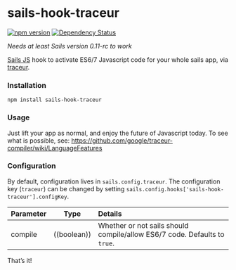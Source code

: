 # sails-hook-traceur
[![npm version](https://badge.fury.io/js/sails-hook-traceur.svg)](https://npmjs.org/package/sails-hook-traceur) [![Dependency Status](https://img.shields.io/david/artificialio/sails-hook-traceur.svg?style=flat)](https://david-dm.org/artificialio/sails-hook-traceur)

*Needs at least Sails version 0.11-rc to work*

[Sails JS](http://sailsjs.org) hook to activate ES6/7 Javascript code for your whole sails app, via [traceur](https://github.com/google/traceur-compiler).

### Installation

`npm install sails-hook-traceur`

### Usage

Just lift your app as normal, and enjoy the future of Javascript today. To see what is possible, see: https://github.com/google/traceur-compiler/wiki/LanguageFeatures

### Configuration

By default, configuration lives in `sails.config.traceur`.  The configuration key (`traceur`) can be changed by setting `sails.config.hooks['sails-hook-traceur'].configKey`.

Parameter      | Type                | Details
-------------- | ------------------- |:---------------------------------
compile        | ((boolean)) | Whether or not sails should compile/allow ES6/7 code.  Defaults to `true`.

That&rsquo;s it!

